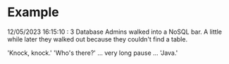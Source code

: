 # Example

<!-- replace-with-date starts -->
12/05/2023 16:15:10 : 3 Database Admins walked into a NoSQL bar. A little while later they walked out because they couldn't find a table.
<!-- replace-with-date ends -->

<!-- replace-with-joke starts -->
'Knock, knock.' 'Who's there?' ... very long pause ... 'Java.'
<!-- replace-with-joke ends -->